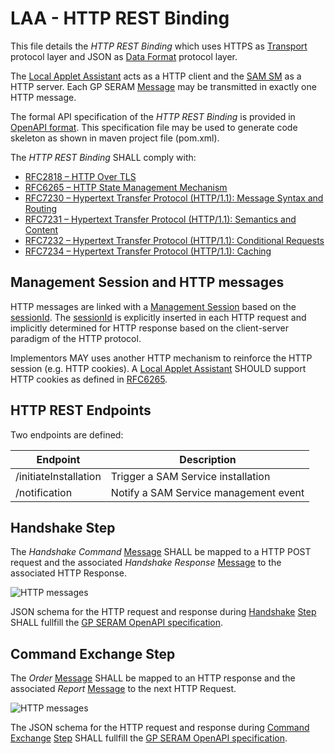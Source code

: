LAA - HTTP REST Binding
============================

This file details the *HTTP REST Binding* which uses HTTPS as [Transport](LAA__Terminology_And_Definitions.md#Transport) protocol layer and JSON as [Data Format](LAA__Terminology_And_Definitions.md#DataFormat) protocol layer.

The [Local Applet Assistant](LAA__Terminology_And_Definitions.md#LAA) acts as a HTTP client and the [SAM SM](LAA__Terminology_And_Definitions.md#SAMSM) as a HTTP server. Each GP SERAM [Message](LAA__Terminology_And_Definitions.md#Message) may be transmitted in exactly one HTTP message.

The formal API specification of the *HTTP REST Binding* is provided in [OpenAPI format](/spec/laa.yaml). This specification file may be used to generate code skeleton as shown in maven project file (pom.xml).

The *HTTP REST Binding* SHALL comply with:
- [RFC2818 – HTTP Over TLS](https://www.rfc-editor.org/rfc/rfc2818)
- [RFC6265 – HTTP State Management Mechanism](https://www.rfc-editor.org/rfc/rfc6265)
- [RFC7230 – Hypertext Transfer Protocol (HTTP/1.1): Message Syntax and Routing](https://www.rfc-editor.org/rfc/rfc7230)
- [RFC7231 – Hypertext Transfer Protocol (HTTP/1.1): Semantics and Content](https://www.rfc-editor.org/rfc/rfc7231)
- [RFC7232 – Hypertext Transfer Protocol (HTTP/1.1): Conditional Requests](https://www.rfc-editor.org/rfc/rfc7232)
- [RFC7234 – Hypertext Transfer Protocol (HTTP/1.1): Caching](https://www.rfc-editor.org/rfc/rfc7234)


Management Session and HTTP messages
------------------------------------

HTTP messages are linked with a [Management Session](LAA__Terminology_And_Definitions.md#ManagementSession) based on the [sessionId](LAA__Terminology_And_Definitions.md#sessionId). The [sessionId](LAA__Terminology_And_Definitions.md#sessionId) is explicitly inserted in each HTTP request and implicitly determined for HTTP response based on the client-server paradigm of the HTTP protocol.

Implementors MAY uses another HTTP mechanism to reinforce the HTTP session (e.g. HTTP cookies). A [Local Applet Assistant](LAA__Terminology_And_Definitions.md#LAA) SHOULD support HTTP cookies as defined in [RFC6265](https://www.rfc-editor.org/rfc/rfc6265).

HTTP REST Endpoints
-------------------

Two endpoints are defined: 

| **Endpoint**      | **Description**        |
|-------------------|------------------------|
| /initiateInstallation        | Trigger a SAM Service installation         |
| /notification | Notify a SAM Service management event |

Handshake Step
--------------

The *Handshake Command* [Message](LAA__Terminology_And_Definitions.md#Message) SHALL be mapped to a HTTP POST request and the associated *Handshake Response* [Message](LAA__Terminology_And_Definitions.md#Message) to the associated HTTP Response.

![HTTP messages](images/GP_SERAM__HTTP_Handshake.png)

JSON schema for the HTTP request and response during [Handshake](LAA__Terminology_And_Definitions.md#Handshake) [Step](LAA__Terminology_And_Definitions.md#Step) SHALL fullfill the [GP SERAM OpenAPI specification](/spec/laa.yaml).

Command Exchange Step
---------------------

The *Order* [Message](LAA__Terminology_And_Definitions.md#Message) SHALL be mapped to an HTTP response  and the associated *Report* [Message](LAA__Terminology_And_Definitions.md#Message) to the next HTTP Request.

![HTTP messages](images/GP_SERAM__HTTP_Command_Exchange.png)

The JSON schema for the HTTP request and response during [Command Exchange](LAA__Terminology_And_Definitions.md#CommandExchange) [Step](LAA__Terminology_And_Definitions.md#Step) SHALL fullfill the [GP SERAM OpenAPI specification](/spec/laa.yaml).



